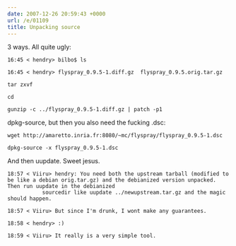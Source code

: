 ```yaml
---
date: 2007-12-26 20:59:43 +0000
url: /e/01109
title: Unpacking source
---
```


3 ways. All quite ugly:

	16:45 < hendry> bilbo$ ls

	16:45 < hendry> flyspray_0.9.5-1.diff.gz  flyspray_0.9.5.orig.tar.gz

	tar zxvf

	cd

	gunzip -c ../flyspray_0.9.5-1.diff.gz | patch -p1
dpkg-source, but then you also need the fucking .dsc:

	wget http://amaretto.inria.fr:8080/~mc/flyspray/flyspray_0.9.5-1.dsc

	dpkg-source -x flyspray_0.9.5-1.dsc
And then uupdate. Sweet jesus.

	18:57 < Viiru> hendry: You need both the upstream tarball (modified to be like a debian orig.tar.gz) and the debianized version unpacked. Then run uupdate in the debianized
               sourcedir like uupdate ../newupstream.tar.gz and the magic should happen.

	18:57 < Viiru> But since I'm drunk, I wont make any guarantees.

	18:58 < hendry> :)

	18:59 < Viiru> It really is a very simple tool.
